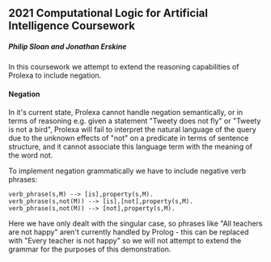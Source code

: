 ## 2021 Computational Logic for Artificial Intelligence Coursework
##### Philip Sloan and Jonathan Erskine

In this coursework we attempt to extend the reasoning capabilities of Prolexa to include negation.

#### Negation

In it's current state, Prolexa cannot handle negation semantically, or in terms of reasoning e.g. given a statement "Tweety does not fly" or "Tweety is not a bird", Prolexa will fail to interpret the natural language of the query due to the unknown effects of "not" on a predicate in terms of sentence structure, and it cannot associate this language term with the meaning of the word not.

To implement negation grammatically we have to include negative verb phrases:

```
verb_phrase(s,M) --> [is],property(s,M).
verb_phrase(s,not(M)) --> [is],[not],property(s,M).
verb_phrase(s,not(M)) --> [not],property(s,M).
```
Here we have only dealt with the singular case, so phrases like "All teachers are not happy" aren't currently handled by Prolog - this can be replaced with "Every teacher is not happy" so we will not attempt to extend the grammar for the purposes of this demonstration.


